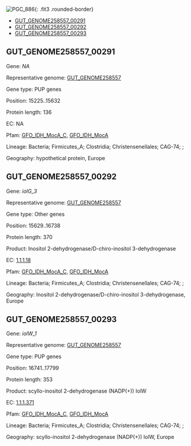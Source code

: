 ![PGC_886](../static/images/Clusters_figure/PGC_886.jpg){: .fit3 .rounded-border}

<ul id="myTab" class="nav nav-tabs">
  <li class="active">
        <a href="#tab1" data-toggle="tab">GUT_GENOME258557_00291</a>
  </li>
<li><a href="#tab2" data-toggle="tab">GUT_GENOME258557_00292</a></li>
<li><a href="#tab3" data-toggle="tab">GUT_GENOME258557_00293</a></li>
</ul>

<div id="myTabContent" class="tab-content">
  <div class="tab-pane fade in active" id="tab1">

<h2 id="GUT_GENOME258557_00291">GUT_GENOME258557_00291</h2>
<p>Gene: <em>NA</em>
<p>Representative genome: <a href="https://www.ebi.ac.uk/metagenomics/genomes/MGYG-HGUT-04174">GUT_GENOME258557</a></p>
<p>Gene type: PUP genes</p>
<p>Position: 15225..15632</p>
<p>Protein length: 136</p>
<p>EC: NA</p>
<p>Pfam: <a href="http://pfam.xfam.org/family/GFO_IDH_MocA_C">GFO_IDH_MocA_C</a>, <a href="http://pfam.xfam.org/family/GFO_IDH_MocA">GFO_IDH_MocA</a></p>
<p>Lineage: Bacteria; Firmicutes_A; Clostridia; Christensenellales; CAG-74; ; </p>
<p>Geography: hypothetical protein, Europe</p>
  </div>

  <div class="tab-pane fade" id="tab2">

<h2 id="GUT_GENOME258557_00292">GUT_GENOME258557_00292</h2>
<p>Gene: <em>iolG_3</em></p>
<p>Representative genome: <a href="https://www.ebi.ac.uk/metagenomics/genomes/MGYG-HGUT-04174">GUT_GENOME258557</a></p>
<p>Gene type: Other genes</p>
<p>Position: 15629..16738</p>
<p>Protein length: 370</p>
<p>Product: Inositol 2-dehydrogenase/D-chiro-inositol 3-dehydrogenase</p>
<p>EC: <a href="https://www.brenda-enzymes.org/enzyme.php?ecno=1.1.1.18">1.1.1.18</a></p>
<p>Pfam: <a href="http://pfam.xfam.org/family/GFO_IDH_MocA_C">GFO_IDH_MocA_C</a>, <a href="http://pfam.xfam.org/family/GFO_IDH_MocA">GFO_IDH_MocA</a></p>
<p>Lineage: Bacteria; Firmicutes_A; Clostridia; Christensenellales; CAG-74; ; </p>
<p>Geography: Inositol 2-dehydrogenase/D-chiro-inositol 3-dehydrogenase, Europe</p>

  </div>
  <div class="tab-pane fade" id="tab3">

<h2 id="GUT_GENOME258557_00293">GUT_GENOME258557_00293</h2>
<p>Gene: <em>iolW_1</em></p>
<p>Representative genome: <a href="https://www.ebi.ac.uk/metagenomics/genomes/MGYG-HGUT-04174">GUT_GENOME258557</a></p>
<p>Gene type: PUP genes</p>
<p>Position: 16741..17799</p>
<p>Protein length: 353</p>
<p>Product: scyllo-inositol 2-dehydrogenase (NADP(+)) IolW</p>
<p>EC: <a href="https://www.brenda-enzymes.org/enzyme.php?ecno=1.1.1.371">1.1.1.371</a></p>
<p>Pfam: <a href="http://pfam.xfam.org/family/GFO_IDH_MocA_C">GFO_IDH_MocA_C</a>, <a href="http://pfam.xfam.org/family/GFO_IDH_MocA">GFO_IDH_MocA</a></p>
<p>Lineage: Bacteria; Firmicutes_A; Clostridia; Christensenellales; CAG-74; ; </p>
<p>Geography: scyllo-inositol 2-dehydrogenase (NADP(+)) IolW, Europe</p>

  </div>
</div>
